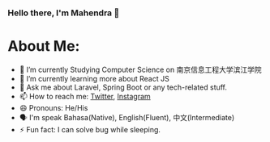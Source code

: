 ### Hello there, I'm Mahendra 👋

# About Me:
- 🏫 I’m currently Studying Computer Science on 南京信息工程大学滨江学院
- 🌱 I’m currently learning more about React JS
- 💬 Ask me about Laravel, Spring Boot or any tech-related stuff.
- 📫 How to reach me: [Twitter](https://twitter.com/mfimahendra), [Instagram](https://www.instagram.com/mfimahendra_)
- 😄 Pronouns: He/His
- 🗣 I'm speak Bahasa(Native), English(Fluent), 中文(Intermediate)
- ⚡ Fun fact: I can solve bug while sleeping.
